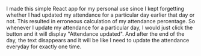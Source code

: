 I made this simple React app for my personal use since I kept forgetting whether I had updated my attendance for a particular day earlier that day or not. This resulted in erroneous calculation of my attendance percentage. So whenever I update my attendance for a particular day, I would just click the button and it will display "Attendance updated". And after the end of the day, the text disappears and it will be like I need to update the attendance everyday for exactly one time.